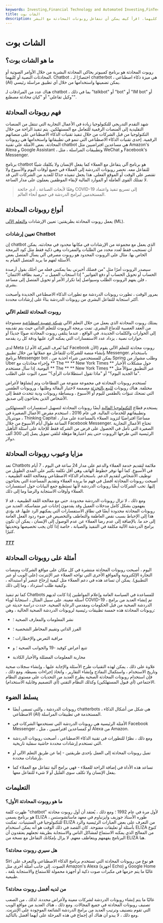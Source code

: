 ```yaml
---
keywords: Investing,Financial Technology and Automated Investing,FinTech
title: الشات بوت
description: روبوت المحادثة هو برنامج كمبيوتر يحاكي المحادثة البشرية من خلال الأوامر الصوتية أو المحادثات النصية أو كليهما. اقرأ كيف يمكن أن تتفاعل روبوتات المحادثة مع البشر.
---
```


# الشات بوت
## ما هو الشات بوت؟

روبوت المحادثة هو برنامج كمبيوتر يحاكي المحادثة البشرية من خلال الأوامر الصوتية أو المحادثات النصية أو كليهما. Chatbot ، اختصارًا لـ chatterbot ، هي ميزة ذكاء اصطناعي (AI) يمكن تضمينها واستخدامها من خلال أي تطبيق مراسلة رئيسي.

هناك عدد من المرادفات لـ chatbot ، بما في ذلك "talkbot" أو "bot" أو "IM bot" أو "وكيل تفاعلي" أو "كيان محادثة مصطنع".

## فهم روبوتات المحادثة

شهد التقدم التدريجي للتكنولوجيا زيادة في الأعمال التجارية التي تنتقل من المنصات التقليدية إلى المنصات الرقمية للتعامل مع المستهلكين. يتم تنفيذ الراحة من خلال التكنولوجيا من قبل الشركات من خلال تنفيذ تقنيات الذكاء الاصطناعي على منصاتهم الرقمية. إحدى تقنيات الذكاء الاصطناعي التي تنمو في تطبيقاتها واستخدامها هي روبوتات المحادثة. بعض الأمثلة على تقنية chatbot هي مساعدين افتراضيين مثل Amazon's Alexa و Google Assistant ، وتطبيقات المراسلة ، مثل WeChat و Facebook's Messenger.

برنامج chatbot هو برنامج آلي يتفاعل مع العملاء كما يفعل الإنسان ولا يكلفك شيئًا للتفاعل معه. تحضر روبوتات الدردشة إلى العملاء في جميع أوقات اليوم والأسبوع ولا تقتصر على الوقت أو الموقع الفعلي. هذا يجعل تنفيذه جذابًا للعديد من الشركات التي قد لا تمتلك القوى العاملة أو الموارد المالية لإبقاء الموظفين يعملون على مدار الساعة.

> وفقًا لأبحاث الصناعة ، أدى جائحة COVID-19 إلى تسريع تنفيذ واعتماد المستخدمين لبرامج الدردشة في جميع أنحاء العالم.

>

## أنواع روبوتات المحادثة

يعمل روبوت المحادثة بطريقتين: تعيين الإرشادات [والتعلم الآلي](/machine-learning) (ML).

### تعيين إرشادات Chatbot

إن chatbot الذي يعمل مع مجموعة من الإرشادات في مكانها محدود في محادثته. يمكن أن تستجيب فقط لعدد محدد من الطلبات والمفردات وهي ذكية فقط مثل كود البرمجة الخاص بها. مثال على الروبوت المحدود هو روبوت مصرفي آلي يسأل المتصل بعض الأسئلة لفهم ما يريد المتصل القيام به.

سيصدر الروبوت أمرًا مثل "من فضلك أخبرني بما يمكنني فعله من أجلك بقول أرصدة الحساب أو تحويل الحساب أو دفع الفواتير." إذا استجاب العميل بـ "رصيد بطاقة الائتمان" ، فلن يفهم الروبوت الطلب وسيواصل إما تكرار الأمر أو تحويل المتصل إلى مساعد بشري.

بمرور الوقت ، تطورت روبوتات الدردشة مع تطورات الذكاء الاصطناعي الجديدة وأصبحت أكثر استجابة للتفاعل البشري من روبوتات الدردشة بناءً على إرشادات محددة.

### روبوت المحادثة للتعلم الآلي

يمتلك روبوت المحادثة الذي يعمل من خلال التعلم الآلي [شبكة عصبية اصطناعية](/neuralnetwork) مستوحاة من العقد العصبية للدماغ البشري. تمت برمجة الروبوت للتعلم الذاتي حيث يتم تقديمه إلى الحوارات والكلمات الجديدة. في الواقع ، عندما يتلقى روبوت المحادثة صوتًا جديدًا أو حوارات نصية ، يزداد عدد الاستفسارات التي يمكنه الرد عليها ودقة كل رد يقدمه.

لدى Meta (كما تُعرف الشركة الأم لـ Facebook الآن) روبوت محادثة للتعلم الآلي يقوم بإنشاء منصة للشركات للتفاعل مع عملائها من خلال تطبيق Messenger. باستخدام برنامج Messenger bot ، يمكن للمستخدمين شراء أحذية من Spring وطلب مشوار من Uber وإجراء محادثات مع ** The ** ** New York Times ** حول مشكلات الأخبار اليومية. إذا سأل مستخدم ** The ** ** New York Times ** عبر التطبيق سؤالاً مثل "ما الجديد اليوم؟" أو "ماذا تقول استطلاعات الرأي؟" سيرد البوت على الطلب.

تُستخدم روبوتات المحادثة في مجموعة متنوعة من القطاعات وتم إنشاؤها لأغراض مختلفة. هناك روبوتات [للبيع بالتجزئة](/retail-sales) مصممة لاختيار البقالة وطلبها ، وروبوتات الطقس التي تمنحك تنبؤات بالطقس لليوم أو الأسبوع ، وببساطة روبوتات ودية تتحدث فقط إلى الأشخاص الذين يحتاجون إلى صديق.

يستخدم قطاع [التكنولوجيا المالية](/fintech) أيضًا روبوتات المحادثة لتسهيل استفسارات المستهلكين وتطبيقاتهم للخدمات المالية. في عام 2016 ، استخدم مقرض الأعمال الصغيرة في مونتريال ، Thinking Capital ، مساعدًا افتراضيًا لتزويد العملاء بالمساعدة على مدار الساعة طوال أيام الأسبوع من خلال Facebook Messenger. تحتاج الأعمال التجارية الصغيرة التي تأمل في الحصول على قرض من الشركة فقط للإجابة على أسئلة التأهيل الرئيسية التي طرحها الروبوت حتى يتم اعتبارها مؤهلة لتلقي تمويل يصل إلى 300 ألف دولار.

## مزايا وعيوب روبوتات المحادثة

تعد Chatbots ملائمة لتقديم خدمة العملاء والدعم على مدار 24 ساعة في اليوم ، 7 أيام في الأسبوع. كما أنها توفر خطوط الهاتف وهي أقل تكلفة بكثير على المدى الطويل من توظيف الأشخاص لتقديم الدعم. باستخدام الذكاء الاصطناعي ومعالجة اللغة الطبيعية ، أصبحت روبوتات المحادثة أفضل في فهم ما يريده العملاء وتقديم المساعدة التي يحتاجون إليها. تحب الشركات أيضًا روبوتات الدردشة لأنها تستطيع جمع البيانات حول استفسارات العملاء وأوقات الاستجابة والرضا وما إلى ذلك.

ومع ذلك ، لا تزال روبوتات الدردشة محدودة. حتى مع معالجة اللغة الطبيعية ، قد لا يفهمون بشكل كامل مدخلات العميل وقد يقدمون إجابات غير متماسكة. العديد من روبوتات المحادثة محدودة أيضًا في نطاق الاستفسارات التي يمكنهم الرد عليها. قد يؤدي هذا إلى الإحباط بسبب نقص العاطفة والتعاطف والتخصيص في ضوء ردود الفعل العامة إلى حد ما. بالإضافة إلى عدم رضا العملاء عن عدم الوصول إلى الإنسان ، يمكن أن تكون برامج الدردشة الآلية مكلفة في التنفيذ والصيانة ، خاصة إذا كان يجب تخصيصها وتحديثها كثيرًا.

<h5> <a href=""> TTT </a> </h5>

## أمثلة على روبوتات المحادثة

اليوم ، أصبحت روبوتات المحادثة منتشرة في كل مكان على مواقع الشركات ومنصات التجارة الإلكترونية والمواقع الأخرى التي تواجه العملاء عبر الإنترنت (على الويب أو عبر التطبيق). يمكن أن تساعد هذه في دعم العملاء مثل كيفية إرجاع عنصر أو استبداله ، وكيفية طلب استرداد ، وما إلى ذلك.

كما تم تنفيذ Chatbots للمساعدة في السياسة العامة وإعلام المواطنين إذا كانت لديهم أسئلة معينة. على سبيل المثال ، استجابةً لوباء COVID-19 ، تم إنشاء العديد من برامج الدردشة الصحية من قبل الحكومات ومقدمي الرعاية الصحية. حددت دراسة حديثة عن روبوتات المحادثة هذه خمسة تطبيقات رئيسية لروبوتات الدردشة الصحية الحالية ، وهي:

- نشر المعلومات والمعارف الصحية ؛

- الفرز الذاتي وتقييم المخاطر الشخصية ؛

- مراقبة التعرض والإخطارات ؛

- تتبع أعراض كوفيد -19 والجوانب الصحية ؛ و

- محاربة المعلومات المضللة والأخبار الكاذبة

علاوة على ذلك ، يمكن لهذه التقنيات طرح الأسئلة والإجابة عليها ، وإنشاء سجلات صحية وتاريخ الاستخدام ، واستكمال النماذج وإنشاء التقارير ، واتخاذ إجراءات بسيطة. ومع ذلك ، فإن استخدام روبوتات المحادثة الصحية يطرح العديد من التحديات على مستوى النظام الاجتماعي (أي قبول المستهلكين) وكذلك النظام التقني (أي التصميم وقابلية الاستخدام).

## يسلط الضوء

- روبوتات الدردشة ، والتي تسمى أيضًا chatterbots ، هي شكل من أشكال الذكاء الاصطناعي (AI) المستخدمة في تطبيقات المراسلة.

- الأمثلة الرئيسية هي روبوتات الدردشة التي تستخدمها الشركات في Facebook Messenger ، أو كمساعدين افتراضيين ، مثل Alexa من Amazon.

- ومع ذلك ، نظرًا للتطورات في تقنية الذكاء الاصطناعي ، أصبحت روبوتات الدردشة التي تستخدم إرشادات محددة حاشية سفلية تاريخية.

- تميل روبوتات المحادثة إلى العمل بإحدى طريقتين - إما عن طريق التعلم الآلي أو بإرشادات محددة.

- تساعد هذه الأداة في إضافة الراحة للعملاء - فهي برامج آلية تتفاعل مع العملاء كما يفعل الإنسان ولا تكلف سوى القليل أو لا شيء للتفاعل معها.

## التعليمات

### ما هو روبوت المحادثة الأول؟

ظهرت كلمة "chatbot" لأول مرة في عام 1992 ؛ ومع ذلك ، يُعتقد أن أول روبوت محادثة هو برنامج يسمى ELIZA ، طوره الأستاذ جوزيف وايزنباوم في معهد ماساتشوستس للتكنولوجيا في الستينيات. تمكنت ELIZA من التعرف على بعض العبارات الرئيسية والرد بأسئلة أو تعليقات مفتوحة. كان القصد في ذلك الوقت هو أنه يمكن استخدام ELIZA كنوع من المعالج الذي يمكنه الاستماع لمشاكل الناس والاستجابة بطريقة تجعلهم يعتقدون أن البرنامج يفهمهم ويتعاطف معهم. لا يزال بإمكانك التفاعل مع نسخة من ELIZA هنا.

### هل سيري روبوت محادثة؟

Siri هو نوع من روبوتات المحادثة التي تستخدم برنامج الذكاء الاصطناعي والتعرف على الصوت. إلى جانب أمثلة أخرى مثل Amazon's Alexa (أجهزة Echo) و Google Home ، غالبًا ما يتم حزمها في مكبرات صوت ذكية أو أجهزة محمولة للاستماع والاستجابة بلغة طبيعية.

### من لديه أفضل روبوت محادثة؟

غالبًا ما يتم إنشاء روبوتات الدردشة لشركات معينة ولأغراض محددة. لذلك ، من الصعب تصنيف روبوتات المحادثة في جميع المجالات. ومع ذلك ، هناك العديد من مواقع الويب التي تقوم بتصنيف وترتيب العديد من برامج الدردشة الشائعة الموجودة على الإنترنت. ومع ذلك ، لا يبدو أن هناك أي إجماع في هذه المرحلة على أيهما أفضل بالتأكيد.

